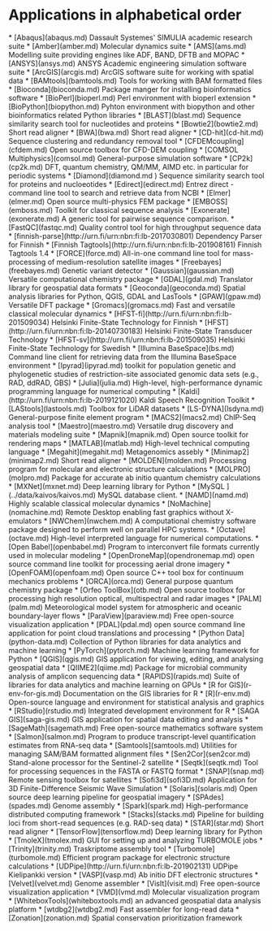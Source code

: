 <h1> Applications in alphabetical order</h1>
<!-- head -2 alpha.md > tmp; grep \* index.md | sort | uniq >> tmp;mv tmp alpha.md -->
* [Abaqus](abaqus.md) Dassault Systemes' SIMULIA academic research suite
* [Amber](amber.md) Molecular dynamics suite
* [AMS](ams.md) Modelling suite providing engines like ADF, BAND, DFTB and MOPAC
* [ANSYS](ansys.md) ANSYS Academic engineering simulation software suite
* [ArcGIS](arcgis.md) ArcGIS software suite for working with spatial data 
* [BAMtools](bamtools.md) Tools for working with BAM formatted files
* [Bioconda](bioconda.md) Package manger for installing bioinformatics software
* [BioPerl](bioperl.md) Perl environment with bioperl extension
* [BioPython](biopython.md) Pyhton environment with biopython and other bioinformatics related Python libraries
* [BLAST](blast.md) Sequence similarity search tool for nucleotides and proteins
* [Bowtie2](bowtie2.md) Short read aligner 
* [BWA](bwa.md) Short read aligner
* [CD-hit](cd-hit.md) Sequence clustering and redundancy removal tool
* [CFDEMcoupling](cfdem.md) Open source toolbox for CFD-DEM coupling
* [COMSOL Multiphysics](comsol.md) General-purpose simulation software
* [CP2k](cp2k.md) DFT, quantum chemistry, QM/MM, AIMD etc. in particular for periodic systems
* [Diamond](diamond.md ) Sequence similarity search tool for proteins and nucloeotides
* [Edirect](edirect.md) Entrez direct - command line tool to search and retrieve data from NCBI
* [Elmer](elmer.md) Open source multi-physics FEM package
* [EMBOSS](emboss.md) Toolkit for classical sequence analysis
* [Exonerate](exonerate.md) A generic tool for pairwise sequence comparison.
* [FastQC](fastqc.md) Quality control tool for high throughput sequence data
* [finnish-parse](http://urn.fi/urn:nbn:fi:lb-2017030801) Dependency Parser for Finnish
* [Finnish Tagtools](http://urn.fi/urn:nbn:fi:lb-201908161) Finnish Tagtools 1.4
* [FORCE](force.md) All-in-one command line tool for mass-processing of medium-resolution satellite images
* [Freebayes](freebayes.md) Genetic variant detector
* [Gaussian](gaussian.md) Versatile computational chemistry package
* [GDAL](gdal.md) Translator library for geospatial data formats
* [Geoconda](geoconda.md) Spatial analysis libraries for Python, QGIS, GDAL and LasTools
* [GPAW](gpaw.md) Versatile DFT package
* [Gromacs](gromacs.md) Fast and versatile classical molecular dynamics
* [HFST-fi](http://urn.fi/urn:nbn:fi:lb-201509034) Helsinki Finite-State Technology for Finnish
* [HFST](http://urn.fi/urn:nbn:fi:lb-20140730183) Helsinki Finite-State Transducer Technology
* [HFST-sv](http://urn.fi/urn:nbn:fi:lb-201509035) Helsinki Finite-State Technology for Swedish
* [Illumina BaseSpace](bs.md) Command line client for retrieving data from the Illumina BaseSpace environment
* [Ipyrad](ipyrad.md) toolkit for population genetic and phylogenetic studies of restriction-site associated genomic data sets (e.g., RAD, ddRAD, GBS)
* [Julia](julia.md)  High-level, high-performance dynamic programming language for numerical computing
* [Kaldi](http://urn.fi/urn:nbn:fi:lb-2019121020) Kaldi Speech Recognition Toolkit
* [LAStools](lastools.md) Toolbox for LiDAR datasets
* [LS-DYNA](lsdyna.md) General-purpose finite element program
* [MACS2](macs2.md) ChIP-Seq analysis tool
* [Maestro](maestro.md) Versatile drug discovery and materials modeling suite
* [Mapnik](mapnik.md) Open source toolkit for rendering maps
* [MATLAB](matlab.md) High-level technical computing language
* [Megahit](megahit.md) Metagenomics assebly
* [Minimap2](minimap2.md) Short read aligner
* [MOLDEN](molden.md) Processing program for molecular and electronic structure calculations
* [MOLPRO](molpro.md) Package for accurate ab initio quantum chemistry calculations
* [MXNet](mxnet.md) Deep learning library for Python
* [MySQL ](../data/kaivos/kaivos.md) MySQL database client. 
* [NAMD](namd.md) Highly scalable classical molecular dynamics
* [NoMachine](nomachine.md) Remote Desktop enabling fast graphics without X-emulators
* [NWChem](nwchem.md) A computational chemistry software package designed to perform well on parallel HPC systems.
* [Octave](octave.md) High-level interpreted language for numerical computations.
* [Open Babel](openbabel.md) Program to interconvert file formats currently used in molecular modeling
* [OpenDroneMap](opendronemap.md) open source command line toolkit for processing aerial drone imagery
* [OpenFOAM](openfoam.md) Open source C++ tool box for continuum mechanics problems
* [ORCA](orca.md) General purpose quantum chemistry package
* [Orfeo ToolBox](otb.md) Open source toolbox for processing high resolution optical, multispectral and radar images
* [PALM](palm.md) Meteorological model system for atmospheric and oceanic boundary-layer flows
* [ParaView](paraview.md) Free open-source visualization application
* [PDAL](pdal.md) open source command line application for point cloud translations and processing
* [Python Data](python-data.md) Collection of Python libraries for data analytics and machine learning
* [PyTorch](pytorch.md) Machine learning framework for Python
* [QGIS](qgis.md) GIS application for viewing, editing, and analysing geospatial data
* [QIIME2](qiime.md) Package for microbial community analysis of amplicon sequencing data
* [RAPIDS](rapids.md) Suite of libraries for data analytics and machine learning on GPUs
* [R for GIS](r-env-for-gis.md) Documentation on the GIS libraries for R
* [R](r-env.md) Open-source language and environment for statistical analysis and graphics
* [RStudio](rstudio.md) Integrated development environment for R
* [SAGA GIS](saga-gis.md) GIS application for spatial data editing and analysis
* [SageMath](sagemath.md) Free open-source mathematics software system
* [Salmon](salmon.md) Program to produce transcript-level quantification estimates from RNA-seq data
* [Samtools](samtools.md) Utilities for managing SAM/BAM formatted alignment files
* [Sen2Cor](sen2cor.md) Stand-alone processor for the Sentinel-2 satellite
* [Seqtk](seqtk.md) Tool for processing sequences in the FASTA or FASTQ format
* [SNAP](snap.md) Remote sensing toolbox for satellites
* [Sofi3d](sofi3D.md) Application for 3D Finite-Difference Seismic Wave Simulation
* [Solaris](solaris.md) Open source deep learning pipeline for geospatial imagery
* [SPAdes](spades.md) Genome assembly
* [Spark](spark.md) High-performance distributed computing framework 
* [Stacks](stacks.md) Pipeline for building loci from short-read sequences (e.g. RAD-seq data)
* [STAR](star.md) Short read aligner
* [TensorFlow](tensorflow.md) Deep learning library for Python
* [TmoleX](tmolex.md) GUI for setting up and analyzing TURBOMOLE jobs
* [Trinity](trinity.md) Traskriptome assembly tool
* [Turbomole](turbomole.md) Efficient program package for electronic structure calculations
* [UDPipe](http://urn.fi/urn:nbn:fi:lb-201902131) UDPipe Kielipankki version
* [VASP](vasp.md) Ab initio DFT electronic structures
* [Velvet](velvet.md) Genome assembler
* [VisIt](visit.md) Free open-source visualization application
* [VMD](vmd.md) Molecular visualization program 
* [WhiteboxTools](whiteboxtools.md) an advanced geospatial data analysis platform
* [wtdbg2](wtdbg2.md) Fast assembler for long-read data
* [Zonation](zonation.md) Spatial conservation prioritization framework 
